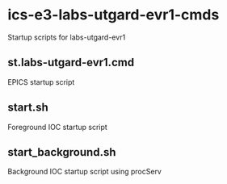# ics-e3-labs-utgard-evr1-cmds

Startup scripts for labs-utgard-evr1

## st.labs-utgard-evr1.cmd

EPICS startup script

## start.sh

Foreground IOC startup script

## start_background.sh

Background IOC startup script using procServ

